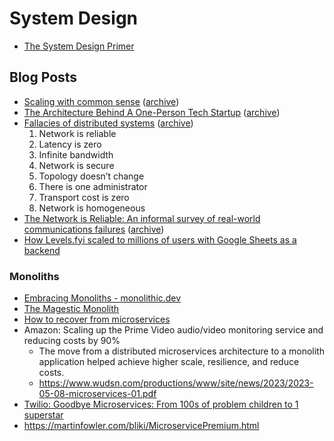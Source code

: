 # System Design

- [The System Design Primer](https://github.com/donnemartin/system-design-primer)

## Blog Posts

- [Scaling with common sense](https://zerodha.tech/blog/scaling-with-common-sense/) ([archive](https://archive.ph/OCrON))
- [The Architecture Behind A One-Person Tech Startup](https://anthonynsimon.com/blog/one-man-saas-architecture/) ([archive](https://archive.ph/7Umc6))
- [Fallacies of distributed systems](https://blogs.oracle.com/developers/post/fallacies-of-distributed-systems) ([archive](https://archive.ph/0yHhv))
  1. Network is reliable
  1. Latency is zero
  1. Infinite bandwidth
  1. Network is secure
  1. Topology doesn’t change
  1. There is one administrator
  1. Transport cost is zero
  1. Network is homogeneous
- [The Network is Reliable: An informal survey of real-world communications failures](https://queue.acm.org/detail.cfm?id=2655736) ([archive](https://archive.ph/1c2mo))
- [How Levels.fyi scaled to millions of users with Google Sheets as a backend](https://levels.fyi/blog/scaling-to-millions-with-google-sheets.html)

### Monoliths

- [Embracing Monoliths - monolithic.dev](https://monolithic.dev)
- [The Magestic Monolith](https://signalvnoise.com/svn3/the-majestic-monolith)
- [How to recover from microservices](https://world.hey.com/dhh/how-to-recover-from-microservices-ce3803cc)
- Amazon: Scaling up the Prime Video audio/video monitoring service and reducing costs by 90%
  - The move from a distributed microservices architecture to a monolith
application helped achieve higher scale, resilience, and reduce costs.
  - https://www.wudsn.com/productions/www/site/news/2023/2023-05-08-microservices-01.pdf
- [Twilio: Goodbye Microservices: From 100s of problem children to 1 superstar](https://twilio.com/blog/developers/best-practices/goodbye-microservices)
- https://martinfowler.com/bliki/MicroservicePremium.html
